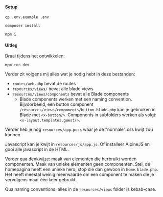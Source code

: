 #### Setup
```
cp .env.example .env

composer install

npm i
```

#### Uitleg
Draai tijdens het ontwikkelen:
```
npm run dev
```

Verder zit volgens mij alles wat je nodig hebt in deze bestanden:

- `routes/web.php` bevat de routes
- `resources/views/` bevat alle blade views
- `resources/views/components` bevat alle Blade components
  - Blade components werken met een naming convention. Bijvoorbeeld, een button component `/resources/views/components/button.blade.php` kan je gebruiken in Blade met `<x-button/>`. Components in subfolders werken als volgt: `<x-layout.templates.guest/>`.

Verder heb je nog `resources/app.pcss` waar je de "normale" css kwijt zou kunnen.

Javascript kan je kwijt in `resources/js/app.js`. Of installeer AlpineJS en gooi alle javascript in de HTML.

Verder qua denkwijze: maak van elementen die herbruikt worden componenten. Maak van unieke elementen geen componenten.
Stel, de homepagina heeft een unieke hero, stop die dan gewoon in `home.blade.php`. Het heeft meestal weinig meerwaarde om een component te maken die je vervolgens maar één keer gebruikt.

Qua naming conventions: alles in de `resources/views` folder is kebab-case.
